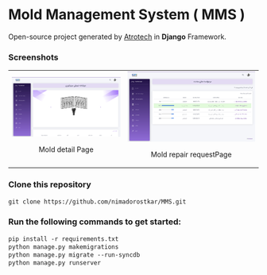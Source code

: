 # Mold Management System ( MMS )

Open-source project generated by [Atrotech](https://atrotech.ir/) in **Django** Framework. 



### Screenshots

<table>
  <tr>
  <td align="center">
      <a href="https://github.com/nimadorostkar/MMS/blob/master/screenshots/1.png">
        <img src="screenshots/1.png" alt="Mold detail Page">
      </a>
      <br />
      <p>Mold detail Page</p>
    </td>
    <td align="center">
      <a href="https://github.com/nimadorostkar/MMS/blob/master/screenshots/2.png">
        <img src="screenshots/2.png" alt="Mold repair requestPage">
      </a>
      <br />
      <p>Mold repair requestPage</p>
    </td>
    </tr>
</table>

### Clone this repository

```
git clone https://github.com/nimadorostkar/MMS.git
```

### Run the following commands to get started:

```
pip install -r requirements.txt
python manage.py makemigrations
python manage.py migrate --run-syncdb
python manage.py runserver
```
